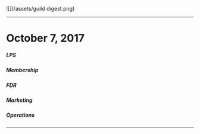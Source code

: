 ![](/assets/guild digest.png)

---

# October 7, 2017

##### LPS 

##### Membership

##### FDR

##### Marketing

##### Operations

---



